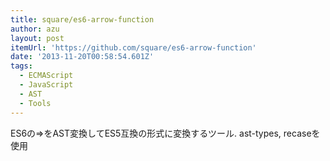 ```yaml
---
title: square/es6-arrow-function
author: azu
layout: post
itemUrl: 'https://github.com/square/es6-arrow-function'
date: '2013-11-20T00:58:54.601Z'
tags:
  - ECMAScript
  - JavaScript
  - AST
  - Tools
---
```

ES6の=>をAST変換してES5互換の形式に変換するツール.
ast-types, recaseを使用
